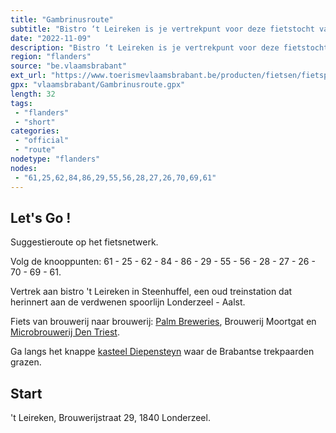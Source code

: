 ```yaml
---
title: "Gambrinusroute"
subtitle: "Bistro ‘t Leireken is je vertrekpunt voor deze fietstocht van brouwerij naar brouwerij"
date: "2022-11-09"
description: "Bistro ‘t Leireken is je vertrekpunt voor deze fietstocht van brouwerij naar brouwerij. Fiets langs het knappe kasteel Diepensteyn waar je de Brabantse trekpaarden in al hun glorie kan bewonderen."
region: "flanders"
source: "be.vlaamsbrabant"
ext_url: "https://www.toerismevlaamsbrabant.be/producten/fietsen/fietsproducten/gambrinusroute/index.html"
gpx: "vlaamsbrabant/Gambrinusroute.gpx"
length: 32
tags:
 - "flanders"
 - "short"
categories:
 - "official"
 - "route"
nodetype: "flanders"
nodes:
 - "61,25,62,84,86,29,55,56,28,27,26,70,69,61"
---
```


## Let's Go ! 

Suggestieroute op het fietsnetwerk.

Volg de knooppunten: 61 - 25 - 62 - 84 - 86 - 29 - 55 - 56 - 28 - 27 - 26 - 70 - 69 - 61.

Vertrek aan bistro 't Leireken in Steenhuffel, een oud treinstation dat herinnert aan de verdwenen spoorlijn Londerzeel - Aalst.

Fiets van brouwerij naar brouwerij: [Palm Breweries](https://www.toerismevlaamsbrabant.be/producten/bezoeken/bezienswaardigheden/brouwerij-en-paardenstoeterij-palm/), Brouwerij Moortgat en [Microbrouwerij Den Triest](https://www.toerismevlaamsbrabant.be/producten/bezoeken/bezienswaardigheden/microbrouwerij-den-triest/).

Ga langs het knappe [kasteel Diepensteyn](https://www.toerismevlaamsbrabant.be/producten/bezoeken/bezienswaardigheden/kasteel-diepensteyn/) waar de Brabantse trekpaarden grazen.

## Start

't Leireken, Brouwerijstraat 29, 1840 Londerzeel.
